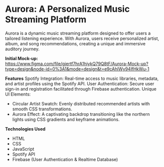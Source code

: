 # Aurora: A Personalized Music Streaming Platform
Aurora is a dynamic music streaming platform designed to offer users a tailored listening experience. With Aurora, users receive personalized artist, album, and song recommendations, creating a unique and immersive auditory journey.

**Initial Mock-up:** https://www.figma.com/file/gjertf7hrA1hiykQ79Q8tF/Aurora-Mock-up?type=design&node-id=0%3A1&mode=design&t=e9cAhIWy94lfHkWu-1


**Features**
Spotify Integration: Real-time access to music libraries, metadata, and artist profiles using the Spotify API.
User Authentication: Secure user sign-in and registration facilitated through Firebase authentication.
Unique UI Elements:
- Circular Artist Swatch: Evenly distributed recommended artists with smooth CSS transformations.
- Aurora Effect: A captivating backdrop transitioning like the northern lights using CSS gradients and keyframe animations.

**Technologies Used**
- HTML
- CSS
- JavaScript
- Spotify API
- Firebase (User Authentication & Realtime Database)
